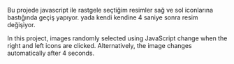 Bu projede javascript ile rastgele seçtiğim resimler sağ ve sol iconlarına bastığında geçiş yapıyor. yada kendi kendine 4 saniye sonra resim değişiyor.

In this project, images randomly selected using JavaScript change when the right and left icons are clicked. Alternatively, the image changes automatically after 4 seconds.
